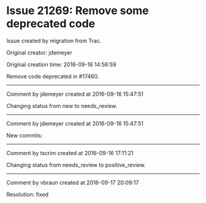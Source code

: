 # Issue 21269: Remove some deprecated code

Issue created by migration from Trac.

Original creator: jdemeyer

Original creation time: 2016-09-16 14:56:59

Remove code deprecated in #17460.


---

Comment by jdemeyer created at 2016-09-16 15:47:51

Changing status from new to needs_review.


---

Comment by jdemeyer created at 2016-09-16 15:47:51

New commits:


---

Comment by tscrim created at 2016-09-16 17:11:21

Changing status from needs_review to positive_review.


---

Comment by vbraun created at 2016-09-17 20:09:17

Resolution: fixed
